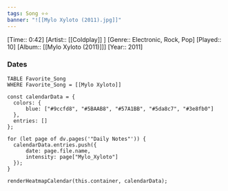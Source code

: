 ```yaml
---
tags: Song ⭐⭐ 
banner: "![[Mylo Xyloto (2011).jpg]]"
---
```

[Time:: 0:42]
[Artist:: [[Coldplay]] ]
[Genre:: Electronic, Rock, Pop]
[Played:: 10]
[Album:: [[Mylo Xyloto (2011)]]]
[Year:: 2011]
### Dates
````dataview
TABLE Favorite_Song
WHERE Favorite_Song = [[Mylo Xyloto]]
````
  ```dataviewjs
const calendarData = { 
	colors: { 
		blue: ["#9ccfd8", "#5BAAB8", "#57A1BB", "#5da8c7", "#3e8fb0"] 
	}, 
	entries: [] 
}; 

for (let page of dv.pages('"Daily Notes"')) { 
	calendarData.entries.push({ 
		date: page.file.name, 
		intensity: page["Mylo_Xyloto"]
	}); 
} 

renderHeatmapCalendar(this.container, calendarData);
```
